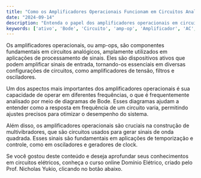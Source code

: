 ```yaml
---
title: "Como os Amplificadores Operacionais Funcionam em Circuitos Analógicos?"
date: "2024-09-14"
description: "Entenda o papel dos amplificadores operacionais em circuitos analógicos e sua importância no processamento de sinais."
keywords: ['ativo', 'Bode', 'Circuito', 'amp-op', 'Amplificador', 'AC', 'Multivibrador']
---
```


Os amplificadores operacionais, ou amp-ops, são componentes fundamentais em circuitos analógicos, amplamente utilizados em aplicações de processamento de sinais. Eles são dispositivos ativos que podem amplificar sinais de entrada, tornando-os essenciais em diversas configurações de circuitos, como amplificadores de tensão, filtros e osciladores.

Um dos aspectos mais importantes dos amplificadores operacionais é sua capacidade de operar em diferentes frequências, o que é frequentemente analisado por meio de diagramas de Bode. Esses diagramas ajudam a entender como a resposta em frequência de um circuito varia, permitindo ajustes precisos para otimizar o desempenho do sistema.

Além disso, os amplificadores operacionais são cruciais na construção de multivibradores, que são circuitos usados para gerar sinais de onda quadrada. Esses sinais são fundamentais em aplicações de temporização e controle, como em osciladores e geradores de clock.

Se você gostou deste conteúdo e deseja aprofundar seus conhecimentos em circuitos elétricos, conheça o curso online Domínio Elétrico, criado pelo Prof. Nicholas Yukio, clicando no botão abaixo.
